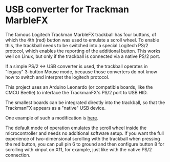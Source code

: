 # USB converter for Trackman MarbleFX
The famous Logitech Trackman MarbleFX trackball has four buttons, of which the 4th (red) button was used to emulate a scroll wheel.
To enable this, the trackball needs to be switched into a special Logitech PS/2 protocol, which enables the reporting of the additional button.
This works well on Linux, but only if the trackball is connected via a native PS/2 port.

If a simple PS/2 <-> USB converter is used, the trackball operates in "legacy" 3-button Mouse mode, because those converters do not know how to switch and interpret the logitech protocol.

This project uses an Arduino Leonardo (or compatible boards, like the CMCU Beetle) to interface the TrackmanFX's PS/2 port to USB HID.

The smallest boards can be integrated directly into the trackball, so that the TrackmanFX appears as a "native" USB device.

One example of such a modification is [here](doc/README.md).

The default mode of operation emulates the scroll wheel inside the microcontroller and needs no additional software setup. If you want the full experience of two-dimensional scrolling with the trackball when pressing the red button, you can pull pin 6 to ground and then configure button 8 for scrolling with xinput on X11, for example, just like with the native PS/2 connection.
